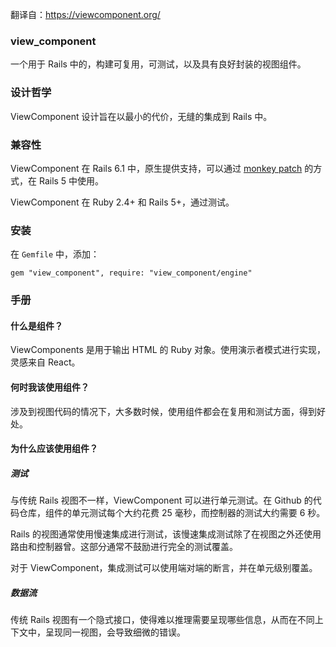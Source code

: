 翻译自：https://viewcomponent.org/



### view_component



一个用于 Rails 中的，构建可复用，可测试，以及具有良好封装的视图组件。



### 设计哲学

ViewComponent 设计旨在以最小的代价，无缝的集成到 Rails 中。



### 兼容性



ViewComponent 在 Rails 6.1 中，原生提供支持，可以通过 [monkey patch](https://github.com/github/view_component/blob/main/lib/view_component/render_monkey_patch.rb) 的方式，在 Rails 5 中使用。

ViewComponent 在 Ruby 2.4+ 和 Rails 5+，通过测试。



### 安装

在 `Gemfile` 中，添加：

```
gem "view_component", require: "view_component/engine"
```



### 手册



#### 什么是组件？

ViewComponents 是用于输出 HTML 的 Ruby 对象。使用演示者模式进行实现，灵感来自 React。



#### 何时我该使用组件？

涉及到视图代码的情况下，大多数时候，使用组件都会在复用和测试方面，得到好处。



#### 为什么应该使用组件？



##### 测试

与传统 Rails 视图不一样，ViewComponent 可以进行单元测试。在 Github 的代码仓库，组件的单元测试每个大约花费 25 毫秒，而控制器的测试大约需要 6 秒。



Rails 的视图通常使用慢速集成进行测试，该慢速集成测试除了在视图之外还使用路由和控制器曾。这部分通常不鼓励进行完全的测试覆盖。



对于 ViewComponent，集成测试可以使用端对端的断言，并在单元级别覆盖。



##### 数据流



传统 Rails 视图有一个隐式接口，使得难以推理需要呈现哪些信息，从而在不同上下文中，呈现同一视图，会导致细微的错误。











